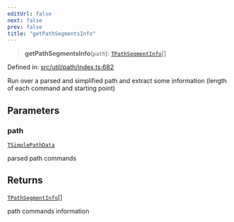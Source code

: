 ```yaml
---
editUrl: false
next: false
prev: false
title: "getPathSegmentsInfo"
---
```


> **getPathSegmentsInfo**(`path`): [`TPathSegmentInfo`](/api/type-aliases/tpathsegmentinfo/)[]

Defined in: [src/util/path/index.ts:682](https://github.com/fabricjs/fabric.js/blob/b4f67b1cfd353d0e2763b168e07bce6b67895452/src/util/path/index.ts#L682)

Run over a parsed and simplified path and extract some information (length of each command and starting point)

## Parameters

### path

[`TSimplePathData`](/api/type-aliases/tsimplepathdata/)

parsed path commands

## Returns

[`TPathSegmentInfo`](/api/type-aliases/tpathsegmentinfo/)[]

path commands information

